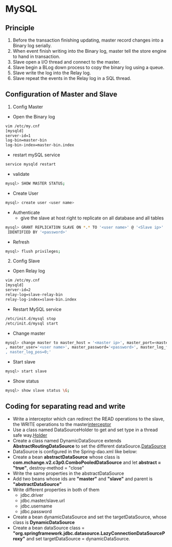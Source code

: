 # MySQL

## Principle
1. Before the transaction finishing updating, master record changes into a Binary log serially.
2. When event finish writing into the Binary log, master tell the store engine to hand in transaction.
3. Slave open a I/O thread and connect to the master.
4. Slave begin a BLog down process to copy the binary log using a queue.
5. Slave write the log into the Relay log.
6. Slave repeat the events in the Relay log in a SQL thread.
## Configuration of Master and Slave
1. Config Master
- Open the Binary log
``` bash
vim /etc/my.cnf
[mysqld]
server-id=1
log-bin=master-bin
log-bin-index=master-bin.index
```
- restart mySQL service
``` bash
service mysqld restart
```
- validate 
``` bash
mysql> SHOW MASTER STATUS;
```
- Create User
```bash
mysql> create user <user name>
```
- Authenticate
    - give the slave at host right to replicate on all database and all tables
```bash
mysql> GRANT REPLICATION SLAVE ON *.* TO '<user name>' @ '<Slave ip>'
 IDENTIFIED BY '<password>'
```
- Refresh
```bash
mysql> flush privileges;
```
2. Config Slave
- Open Relay log
``` bash
vim /etc/my.cnf
[mysqld]
server-id=2
relay-log=slave-relay-bin
relay-log-index=slave-bin.index
```
- Restart MySQL service
``` bash
/etc/init.d/mysql stop
/etc/init.d/mysql start
```
- Change master
```bash
mysql> change master to master_host = '<master ip>', master_port=<master port>
, master_user='<user name>', master_password='<password>', master_log_file='<THE RSULT OF SHOW MASTER STATUS>
, naster_log_pos=0;'
```
- Start slave
``` bash
mysql> start slave
```
- Show status
``` bash
mysql> show slave status \G;
```
## Coding for separating read and write
- Write a interceptor which can redirect the READ operations to the slave, the WRITE operations to the master[interceptor](../src/com/rex/onlineShop/dao/split/DynamicDataSourceInterceptor.java)
- Use a class named DataSourceHolder to get and set type in a thread safe way.[Holder](../src/com/rex/onlineShop/dao/split/DynamicDataSourceHolder.java)
- Create a class named DynamicDataSource extends **AbstractRoutingDataSource** to set the different dataSource.[DataSource](../src/com/rex/onlineShop/dao/split/DynamicDataSource.java)
- DataSource is configured in the Spring-dao.xml like below:
- Create a bean **abstractDataSource** whose class is **com.mchange.v2.c3p0.ComboPooledDataSource** and let **abstract = "true"**, destroy-method = "close"
- Write the same properties in the abstractDataSource
- Add two beans whose ids are **"master"** and **"slave"** and parent is **"abstractDataSource"**
- Write different properties in both of them
    - jdbc.driver
    - jdbc.master/slave.url
    - jdbc.username
    - jdbc.password
 - Create a bean dynamicDataSource and set the targetDataSource, whose class is **DynamicDataSource**
 - Create a bean dataSource class = **"org.springframework.jdbc.datasource.LazyConnectionDataSourceProxy"** and set targetDataSource = dynamicDataSource.
